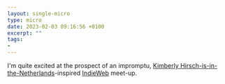 ```yaml
---
layout: single-micro
type: micro
date: 2023-02-03 09:16:56 +0100
excerpt: ""
tags:
- 
---
```

I'm quite excited at the prospect of an impromptu, [Kimberly Hirsch-is-in-the-Netherlands](https://micro.blog/KimberlyHirsh/16448921)-inspired [IndieWeb](https://indieweb.org) meet-up.